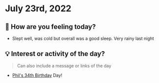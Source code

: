 
# July 23rd, 2022

## 📕 How are you feeling today?
-   Slept well, was cold but overall was a good sleep. Very rainy last night


## 💡 Interest or activity of the day?
> Can also include a message or links of the day
-   [Phil's 34th Birthday](https://www.amplenote.com/notes/cadd1a24-0057-11ed-b15b-9acd36318236) Day!
